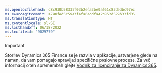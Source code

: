```yaml
---
ms.openlocfilehash: c8c930b58335f03b2efa3be0af61c83dedbc97ec
ms.sourcegitcommit: a798fed5c59e3fefa62cdfa42c852d529b33fd35
ms.translationtype: HT
ms.contentlocale: sl-SI
ms.lasthandoff: 06/18/2022
ms.locfileid: "9029779"
---
```

> [!IMPORTANT]
> Storitev Dynamics 365 Finance se je razvila v aplikacije, ustvarjene glede na namen, da vam pomagajo upravljati specifične poslovne procese. Za več informacij o teh spremembah glejte [Vodnik za licenciranje za Dynamics 365](https://mbs.microsoft.com/Files/public/365/Dynamics365LicensingGuide.pdf).
 
